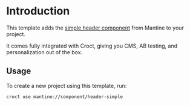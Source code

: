 # Introduction

This template adds the [simple header component](https://ui.mantine.dev/category/headers/?utm_source=croct#header-simple) from Mantine to your project.

It comes fully integrated with Croct, giving you CMS, AB testing, and personalization out of the box.

## Usage

To create a new project using this template, run:

```croct-cmd
croct use mantine://component/header-simple
```
